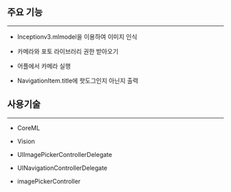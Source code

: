## 주요 기능
-------
* Inceptionv3.mlmodel을 이용하여 이미지 인식

* 카메라와 포토 라이브러리 권한 받아오기

* 어플에서 카메라 실행 

* NavigationItem.title에 핫도그인지 아닌지 출력


## 사용기술
---------
* CoreML

* Vision

* UIImagePickerControllerDelegate

* UINavigationControllerDelegate

* imagePickerController
